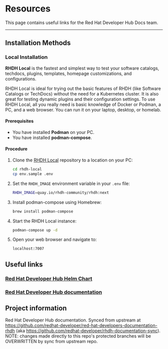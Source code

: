 # Resources

This page contains useful links for the Red Hat Developer Hub Docs team.

---

## Installation Methods
### Local Installation
**RHDH Local** is the fastest and simplest way to test your software catalogs, techdocs, plugins, templates, homepage customizations, and configurations.

RHDH Local is ideal for trying out the basic features of RHDH (like Software Catalogs or TechDocs) without the need for a Kubernetes cluster. It is also great for testing dynamic plugins and their configuration settings. To use RHDH Local, all you really need is basic knowledge of Docker or Podman, a PC, and a web browser. You can run it on your laptop, desktop, or homelab.

#### Prerequisites

- You have installed **Podman** on your PC.
- You have installed **podman-compose**.

#### Procedure

1. Clone the [RHDH Local](https://github.com/redhat-developer/rhdh-local) repository to a location on your PC:
   ```bash
   cd rhdh-local
   cp env.sample .env

2. Set the `RHDH_IMAGE` environment variable in your `.env` file:
   ```bash
   RHDH_IMAGE=quay.io/rhdh-community/rhdh:next

3. Install podman-compose using Homebrew: 
    ```bash
    brew install podman-compose

4. Start the RHDH Local instance:
    ```bash
    podman-compose up -d

5. Open your web browser and navigate to:
    ```bash
    localhost:7007

## Useful links
### [Red Hat Developer Hub Helm Chart](https://github.com/redhat-developer/rhdh-chart)
### [Red Hat Developer Hub documentation](https://gitlab.cee.redhat.com/red-hat-developers-documentation/rhdh)
  
## Project information
Red Hat Developer Hub documentation. Synced from upstream at https://github.com/redhat-developer/red-hat-developers-documentation-rhdh (aka https://github.com/redhat-developer/rhdh-documentation-sync). NOTE: changes made directly to this repo's protected branches will be OVERWRITTEN by sync from upstream repo.
